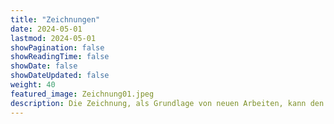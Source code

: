 ```yaml
---
title: "Zeichnungen"
date: 2024-05-01
lastmod: 2024-05-01
showPagination: false
showReadingTime: false
showDate: false
showDateUpdated: false
weight: 40
featured_image: Zeichnung01.jpeg
description: Die Zeichnung, als Grundlage von neuen Arbeiten, kann den künstlerischen Prozess unterstützen. Formen und Farben lassen sich aber meist direkt am Objekt erfahren. Aus dem Grunde selten ein Plan zu einem Werk skizziert wird. Sie dient in ihrer Ausführung mit  Bleistift, Kohle, Kreide oder in Akryl gemalt eher der Befreiung der Gedanken. Sie öffnet Perspektiven und zeigt sich als Tor zu neuen Visionen.
---
```



